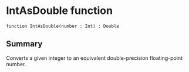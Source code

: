 # IntAsDouble function

`function IntAsDouble(number : Int) : Double`

## Summary
Converts a given integer to an equivalent double-precision floating-point number.
